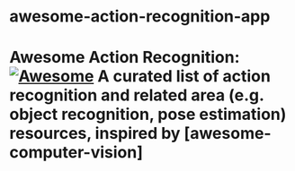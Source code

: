 # awesome-action-recognition-app
# Awesome Action Recognition: [![Awesome](https://cdn.rawgit.com/sindresorhus/awesome/d7305f38d29fed78fa85652e3a63e154dd8e8829/media/badge.svg)](https://github.com/sindresorhus/awesome) A curated list of action recognition and related area (e.g. object recognition, pose estimation) resources, inspired by [awesome-computer-vision]
